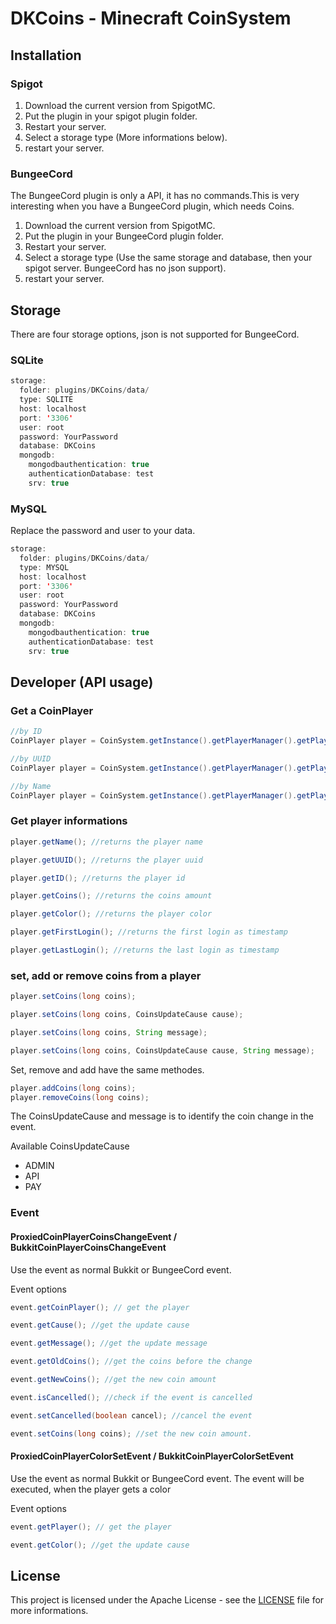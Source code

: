 # DKCoins - Minecraft CoinSystem

## Installation 

### Spigot

 1. Download the current version from SpigotMC.
 2. Put the plugin in your spigot plugin folder.
 3. Restart your server.
 4. Select a storage type (More informations below).
 5. restart your server.

### BungeeCord

The BungeeCord plugin is only a API, it has no commands.This is very interesting when you have a BungeeCord plugin, which needs Coins.

 1. Download the current version from SpigotMC.
 2. Put the plugin in your BungeeCord plugin folder.
 3. Restart your server.
 4. Select a storage type (Use the same storage and database, then your spigot server. BungeeCord has no json support).
 5. restart your server.

## Storage

There are four storage options, json is not supported for BungeeCord.

### SQLite

```java
storage:
  folder: plugins/DKCoins/data/
  type: SQLITE
  host: localhost
  port: '3306'
  user: root
  password: YourPassword
  database: DKCoins
  mongodb:
    mongodbauthentication: true
    authenticationDatabase: test
    srv: true
```

### MySQL

Replace the password and user to your data.

```java
storage:
  folder: plugins/DKCoins/data/
  type: MYSQL
  host: localhost
  port: '3306'
  user: root
  password: YourPassword
  database: DKCoins
  mongodb:
    mongodbauthentication: true
    authenticationDatabase: test
    srv: true
```

## Developer (API usage)

### Get a CoinPlayer

```java
//by ID
CoinPlayer player = CoinSystem.getInstance().getPlayerManager().getPlayer(int id);

//by UUID
CoinPlayer player = CoinSystem.getInstance().getPlayerManager().getPlayer(UUID uuid);

//by Name
CoinPlayer player = CoinSystem.getInstance().getPlayerManager().getPlayer(String name);
```

### Get player informations

```java
player.getName(); //returns the player name

player.getUUID(); //returns the player uuid

player.getID(); //returns the player id

player.getCoins(); //returns the coins amount

player.getColor(); //returns the player color

player.getFirstLogin(); //returns the first login as timestamp

player.getLastLogin(); //returns the last login as timestamp

```

### set, add or remove coins from a player
```java
player.setCoins(long coins);

player.setCoins(long coins, CoinsUpdateCause cause);

player.setCoins(long coins, String message);

player.setCoins(long coins, CoinsUpdateCause cause, String message);
```

Set,  remove and add have the same methodes.

```java
player.addCoins(long coins);
player.removeCoins(long coins);
```

The CoinsUpdateCause and message is to identify the coin change in the event.

Available CoinsUpdateCause
 * ADMIN
 * API
 * PAY

### Event

#### ProxiedCoinPlayerCoinsChangeEvent / BukkitCoinPlayerCoinsChangeEvent

Use the event as normal Bukkit or BungeeCord event.

Event options
```java
event.getCoinPlayer(); // get the player

event.getCause(); //get the update cause

event.getMessage(); //get the update message

event.getOldCoins(); //get the coins before the change

event.getNewCoins(); //get the new coin amount

event.isCancelled(); //check if the event is cancelled

event.setCancelled(boolean cancel); //cancel the event

event.setCoins(long coins); //set the new coin amount.
```

#### ProxiedCoinPlayerColorSetEvent / BukkitCoinPlayerColorSetEvent

Use the event as normal Bukkit or BungeeCord event.
The event will be executed, when the player gets a color

Event options
```java
event.getPlayer(); // get the player

event.getColor(); //get the update cause
```

## License

This project is licensed under the Apache License - see the [LICENSE](LICENSE) file for more informations.
